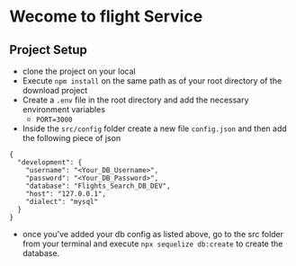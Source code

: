 # Wecome to flight Service

## Project Setup
- clone the project on your local
- Execute `npm install` on the same path as of your root directory of the download project
- Create a `.env` file in the root directory and add the necessary environment variables
    - `PORT=3000`
- Inside the `src/config` folder create a new file `config.json` and then add the following piece of json

```
{
  "development": {
    "username": "<Your_DB_Username>",
    "password": "<Your_DB_Password>",
    "database": "Flights_Search_DB_DEV",
    "host": "127.0.0.1",
    "dialect": "mysql"
  }
}

```

- once you've added your db config as listed above, go to the src folder from your terminal and execute `npx sequelize db:create` to create the database.